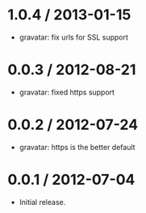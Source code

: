 
1.0.4 / 2013-01-15
==================

  * gravatar: fix urls for SSL support

0.0.3 / 2012-08-21
==================

  * gravatar: fixed https support

0.0.2 / 2012-07-24
==================

  * gravatar: https is the better default

0.0.1 / 2012-07-04
==================

  * Initial release.
